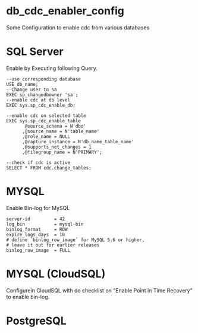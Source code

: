 # db_cdc_enabler_config
Some Configuration to enable cdc from various databases

# SQL Server
Enable by Executing following Query.
```
--use corresponding database
USE db_name;
--Change user to sa
EXEC sp_changedbowner 'sa';
--enable cdc at db level
EXEC sys.sp_cdc_enable_db;

--enable cdc on selected table
EXEC sys.sp_cdc_enable_table
       @source_schema = N'dbo'
      ,@source_name = N'table_name'
      ,@role_name = NULL
      ,@capture_instance = N'db_name_table_name'
      ,@supports_net_changes = 1
      ,@filegroup_name = N'PRIMARY';

--check if cdc is active
SELECT * FROM cdc.change_tables;
````

# MYSQL 
Enable Bin-log for MySQL
```
server-id         = 42
log_bin           = mysql-bin
binlog_format     = ROW
expire_logs_days  = 10
# define `binlog_row_image` for MySQL 5.6 or higher,
# leave it out for earlier releases
binlog_row_image  = FULL
```
# MYSQL (CloudSQL)

Configurein CloudSQL with do checklist on "Enable Point in Time Recovery" to enable bin-log.

# PostgreSQL

